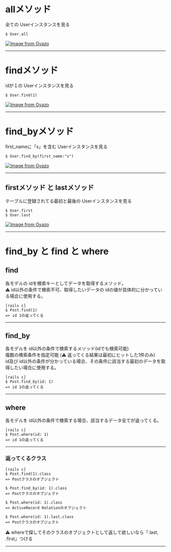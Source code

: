 # allメソッド
全ての Userインスタンスを見る
~~~
$ User.all
~~~
[![Image from Gyazo](https://i.gyazo.com/ae7ef9f8020825faa91ebb640755fbc4.png)](https://gyazo.com/ae7ef9f8020825faa91ebb640755fbc4)
***

# findメソッド
idが１の Userインスタンスを見る
~~~
$ User.find(1)
~~~
[![Image from Gyazo](https://i.gyazo.com/1eda51117d11420cb1901330ae379c43.png)](https://gyazo.com/1eda51117d11420cb1901330ae379c43)
***

# find_byメソッド
first_nameに「s」を含む Userインスタンスを見る
~~~
$ User.find_by(first_name:"s")
~~~
[![Image from Gyazo](https://i.gyazo.com/48b3616a7d3d5b6274ea155c4109f97b.png)](https://gyazo.com/48b3616a7d3d5b6274ea155c4109f97b)
***

## firstメソッド と lastメソッド
テーブルに登録されてる最初と最後の Userインスタンスを見る
~~~
$ User.first
$ User.last
~~~
[![Image from Gyazo](https://i.gyazo.com/9be54afe0407e27a35cbaefdd8735cce.png)](https://gyazo.com/9be54afe0407e27a35cbaefdd8735cce)
***
 
# find_by と find と where
## find
各モデルの idを検索キーとしてデータを取得するメソッド。    
⚠️ id以外の条件で検索不可、取得したいデータの idの値が具体的に分かっている場合に使用する。
~~~
[rails c]
$ Post.find(1)
=> id 1の返ってくる
~~~
***

## find_by
各モデルを id以外の条件で検索するメソッド(idでも検索可能)   
複数の検索条件を指定可能 (⚠️ 返ってくる結果は最初にヒットした1件のみ)   
id及び id以外の条件が分かっている場合、その条件に該当する最初のデータを取得したい場合に使用する。
~~~
[rails c]
$ Post.find_by(id: 1)
=> id 1の返ってくる
~~~
***

## where
各モデルを id以外の条件で検索する場合、該当するデータ全てが返ってくる。
~~~
[rails c]
$ Post.where(id: 1)
=> id 1の返ってくる
~~~
***

### 返ってくるクラス
~~~
[rails c]
$ Post.find(1).class
=> Postクラスのオブジェクト

$ Post.find_by(id: 1).class
=> Postクラスのオブジェクト

$ Post.where(id: 1).class
=> ActiveRecord Relationのオブジェクト

$ Post.where(id: 1).last.class
=> Postクラスのオブジェクト
~~~
⚠️ whereで探してそのクラスのオブジェクトとして返して欲しいなら「.last, .first」つける
***
